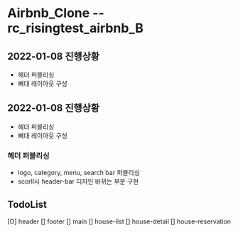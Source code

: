 # Airbnb_Clone --rc_risingtest_airbnb_B

## 2022-01-08 진행상황

- 헤더 퍼블리싱
- 뼈대 레이아웃 구성

## 2022-01-08 진행상황

- 헤더 퍼블리싱
- 뼈대 레이아웃 구성

### 헤더 퍼블리싱

- logo, category, menu, search bar 퍼블리싱
- scorll시 header-bar 디자인 바뀌는 부분 구현

## TodoList

[O] header
[] footer
[] main
[] house-list
[] house-detail
[] house-reservation
